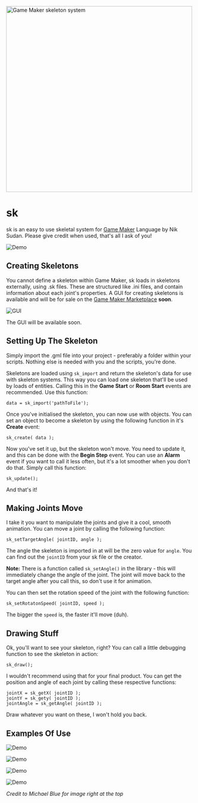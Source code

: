 <img src="http://i.imgur.com/gagL1bk.png" alt="Game Maker skeleton system" width="500px" title="Credit to Michael Blue" />

sk
==

sk is an easy to use skeletal system for [Game Maker](http://yoyogames.com) Language by Nik Sudan. Please give credit when used, that's all I ask of you!

![Demo](http://i.imgur.com/twQfr0Q.gif)

## Creating Skeletons

You cannot define a skeleton within Game Maker, sk loads in skeletons externally, using .sk files. These are structured like .ini files, and contain information about each joint's properties. A GUI for creating skeletons is available and will be for sale on the [Game Maker Marketplace](http://marketplace.yoyogames.com) **soon**.

![GUI](http://i.imgur.com/ktp9Kwz.png)

The GUI will be available soon.

## Setting Up The Skeleton

Simply import the .gml file into your project - preferably a folder within your scripts. Nothing else is needed with you and the scripts, you're done.

Skeletons are loaded using <code>sk_import</code> and return the skeleton's data for use with skeleton systems. This way you can load one skeleton that'll be used by loads of entities. Calling this in the **Game Start** or **Room Start** events are recommended. Use this function:

    data = sk_import('pathToFile');
    
Once you've initialised the skeleton, you can now use with objects. You can set an object to become a skeleton by using the following function in it's **Create** event:

    sk_create( data );
    
Now you've set it up, but the skeleton won't move. You need to update it, and this can be done with the **Begin Step** event. You can use an **Alarm** event if you want to call it less often, but it's a lot smoother when you don't do that. Simply call this function:

    sk_update();
    
And that's it!

## Making Joints Move

I take it you want to manipulate the joints and give it a cool, smooth animation. You can move a joint by calling the following function:

    sk_setTargetAngle( jointID, angle );
    
The angle the skeleton is imported in at will be the zero value for <code>angle</code>. You can find out the <code>jointID</code> from your sk file or the creator.

**Note:** There is a function called <code>sk_setAngle()</code> in the library - this will immediately change the angle of the joint. The joint will move back to the target angle after you call this, so don't use it for animation.

You can then set the rotation speed of the joint with the following function:

    sk_setRotatonSpeed( jointID, speed );

The bigger the <code>speed</code> is, the faster it'll move (duh).

## Drawing Stuff

Ok, you'll want to see your skeleton, right? You can call a little debugging function to see the skeleton in action:

    sk_draw();
    
I wouldn't recommend using that for your final product. You can get the position and angle of each joint by calling these respective functions:

    jointX = sk_getX( jointID );
    jointY = sk_gety( jointID );
    jointAngle = sk_getAngle( jointID );
    
Draw whatever you want on these, I won't hold you back.

## Examples Of Use

![Demo](http://i.imgur.com/Yh7LZNp.gif)

![Demo](http://i.imgur.com/pz6awr5.gif)

![Demo](http://i.imgur.com/iT6KS7U.gif)

![Demo](http://i.imgur.com/89flKEe.gif)

*Credit to Michael Blue for image right at the top*
